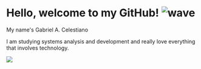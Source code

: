 # Hello, welcome to my GitHub!  ![wave](https://github.githubassets.com/images/icons/emoji/unicode/1f44b.png)

My name's Gabriel A. Celestiano

I am studying systems analysis and development and really love everything that involves technology.



 <a href="https://www.linkedin.com/in/gabriel-a-celestiano/" target="_blank"><img src="https://img.shields.io/badge/-LinkedIn-%230077B5?style=for-the-badge&logo=linkedin&logoColor=white" target="_blank"></a>
 
 
